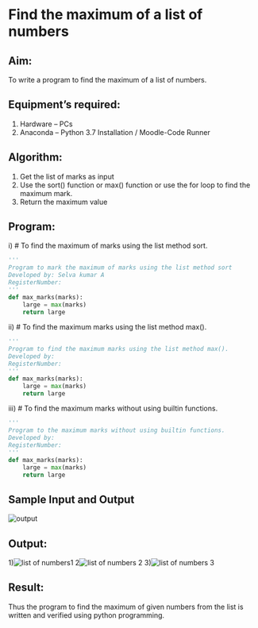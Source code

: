 # Find the maximum of a list of numbers
## Aim:
To write a program to find the maximum of a list of numbers.
## Equipment’s required:
1.	Hardware – PCs
2.	Anaconda – Python 3.7 Installation / Moodle-Code Runner
## Algorithm:
1.	Get the list of marks as input
2.	Use the sort() function or max() function or use the for loop to find the maximum mark.
3.	Return the maximum value
## Program:

i)	# To find the maximum of marks using the list method sort.
```Python
''' 
Program to mark the maximum of marks using the list method sort
Developed by: Selva kumar A
RegisterNumber: 
'''
def max_marks(marks):
    large = max(marks)
    return large


```

ii)	# To find the maximum marks using the list method max().
```Python
''' 
Program to find the maximum marks using the list method max().
Developed by: 
RegisterNumber: 
'''
def max_marks(marks):
    large = max(marks)
    return large


```

iii) # To find the maximum marks without using builtin functions.
```Python
''' 
Program to the maximum marks without using builtin functions.
Developed by: 
RegisterNumber: 
'''
def max_marks(marks):
    large = max(marks)
    return large


```
## Sample Input and Output
![output](./img/max_marks1.jpg) 

## Output:
1)![list of numbers1](https://user-images.githubusercontent.com/120643262/214907859-bd99be52-3c45-4e90-afc3-393163c71cad.png)
2![list of numbers 2](https://user-images.githubusercontent.com/120643262/214907914-144cd4f5-2ce2-4ff9-99ba-383eec2cc9b4.png)
3)![list of numbers 3](https://user-images.githubusercontent.com/120643262/214908031-5f419219-32e2-486e-9f21-9ee5b5ae817c.png)






## Result:
Thus the program to find the maximum of given numbers from the list is written and verified using python programming.
